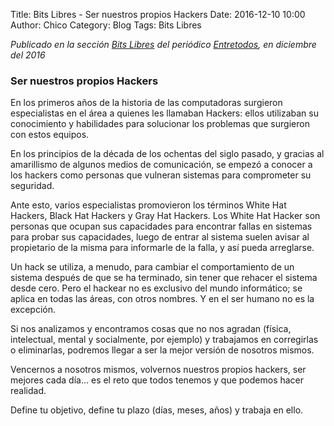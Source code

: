 Title: Bits Libres - Ser nuestros propios Hackers
Date: 2016-12-10 10:00
Author: Chico
Category: Blog
Tags: Bits Libres

_Publicado en la sección [Bits Libres](http://www.gulag.org.mx/revista/2016-05-10-Bits-Libres.html) del periódico [Entretodos](http://periodicoentretodos.com/), en diciembre del 2016_

<!-- break -->

### Ser nuestros propios Hackers

En los primeros años de la historia de las computadoras surgieron especialistas en el área a quienes les llamaban Hackers: ellos utilizaban su conocimiento y habilidades para solucionar los problemas que surgieron con estos equipos.

En los principios de la década de los ochentas del siglo pasado, y gracias al amarillismo de algunos medios de comunicación, se empezó a conocer a los hackers como personas que vulneran sistemas para comprometer su seguridad.

Ante esto, varios especialistas promovieron los términos White Hat Hackers, Black Hat Hackers y Gray Hat Hackers. Los White Hat Hacker son personas que ocupan sus capacidades para encontrar fallas en sistemas para probar sus capacidades, luego de entrar al sistema suelen avisar al propietario de la misma para informarle de la falla, y así pueda arreglarse.

Un hack se utiliza, a menudo, para cambiar el comportamiento de un sistema después de que se ha terminado, sin tener que rehacer el sistema desde cero. Pero el hackear no es exclusivo del mundo informático; se aplica en todas las áreas, con otros nombres. Y en el ser humano no es la excepción.

Si nos analizamos y encontramos cosas que no nos agradan (física, intelectual, mental y socialmente, por ejemplo) y trabajamos en corregirlas o eliminarlas, podremos llegar a ser la mejor versión de nosotros mismos.

Vencernos a nosotros mismos, volvernos nuestros propios hackers, ser mejores cada día... es el reto que todos tenemos y que podemos hacer realidad.

Define tu objetivo, define tu plazo (días, meses, años) y trabaja en ello.
